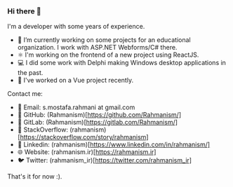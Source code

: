 ### Hi there 👋

I'm a developer with some years of experience.  
- 🔭 I’m currently working on some projects for an educational organization. I work with ASP.NET Webforms/C# there.
- ⚛️ I'm working on the frontend of a new project using ReactJS.  
- 💻 I did some work with Delphi making Windows desktop applications in the past.
- 🌱 I've worked on a Vue project recently.


Contact me:  
- 📧 Email: s.mostafa.rahmani at gmail.com
- 🐙 GitHub: (Rahmanism)[https://github.com/Rahmanism/]
- 💎 GitLab: (Rahmanism)[https://gitlab.com/Rahmanism/]
- 📶 StackOverflow: (rahmanism)[https://stackoverflow.com/story/rahmanism]
- 🏦 Linkedin: (rahmanism)[https://www.linkedin.com/in/rahmanism/]
- 🌐 Website: (rahmanism.ir)[https://rahmanism.ir]
- 🐦 Twitter: (rahmanism_ir)[https://twitter.com/rahmanism_ir]


That's it for now :).  



<!--
**Rahmanism/Rahmanism** is a ✨ _special_ ✨ repository because its `README.md` (this file) appears on your GitHub profile.

Here are some ideas to get you started:

- 🌱 I’m currently learning ...
- 👯 I’m looking to collaborate on ...
- 🤔 I’m looking for help with ...
- 💬 Ask me about ...
- 📫 How to reach me: ...
- 😄 Pronouns: ...
- ⚡ Fun fact: ...
-->
